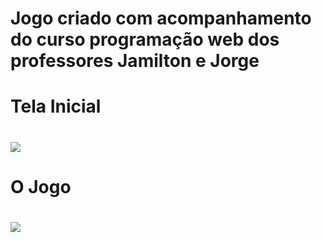 <h1>Jogo criado com acompanhamento do curso programação web dos professores Jamilton e Jorge<h1/>

<h1>Tela Inicial<h1/>

![](https://i.imgur.com/omPhy8l.png)

<h1>O Jogo<h1/> 

![](https://i.imgur.com/6XtAZf5.png)

